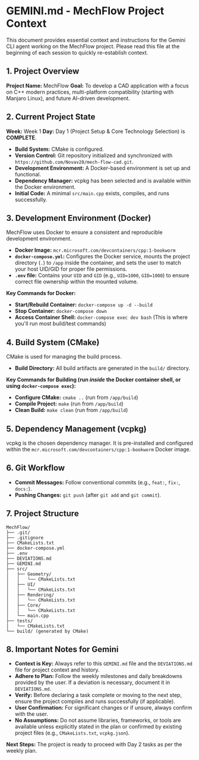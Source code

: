 # GEMINI.md - MechFlow Project Context

This document provides essential context and instructions for the Gemini CLI agent working on the MechFlow project. Please read this file at the beginning of each session to quickly re-establish context.

## 1. Project Overview

**Project Name:** MechFlow
**Goal:** To develop a CAD application with a focus on C++ modern practices, multi-platform compatibility (starting with Manjaro Linux), and future AI-driven development.

## 2. Current Project State

**Week:** Week 1
**Day:** Day 1 (Project Setup & Core Technology Selection) is **COMPLETE**.

*   **Build System:** CMake is configured.
*   **Version Control:** Git repository initialized and synchronized with `https://github.com/Novav20/mech-flow-cad.git`.
*   **Development Environment:** A Docker-based environment is set up and functional.
*   **Dependency Manager:** vcpkg has been selected and is available within the Docker environment.
*   **Initial Code:** A minimal `src/main.cpp` exists, compiles, and runs successfully.

## 3. Development Environment (Docker)

MechFlow uses Docker to ensure a consistent and reproducible development environment.

*   **Docker Image:** `mcr.microsoft.com/devcontainers/cpp:1-bookworm`
*   **`docker-compose.yml`:** Configures the Docker service, mounts the project directory (`.`) to `/app` inside the container, and sets the user to match your host UID/GID for proper file permissions.
*   **`.env` file:** Contains your `UID` and `GID` (e.g., `UID=1000`, `GID=1000`) to ensure correct file ownership within the mounted volume.

**Key Commands for Docker:**
*   **Start/Rebuild Container:** `docker-compose up -d --build`
*   **Stop Container:** `docker-compose down`
*   **Access Container Shell:** `docker-compose exec dev bash` (This is where you'll run most build/test commands)

## 4. Build System (CMake)

CMake is used for managing the build process.

*   **Build Directory:** All build artifacts are generated in the `build/` directory.

**Key Commands for Building (run *inside* the Docker container shell, or using `docker-compose exec`):**
*   **Configure CMake:** `cmake ..` (run from `/app/build`)
*   **Compile Project:** `make` (run from `/app/build`)
*   **Clean Build:** `make clean` (run from `/app/build`)

## 5. Dependency Management (vcpkg)

vcpkg is the chosen dependency manager. It is pre-installed and configured within the `mcr.microsoft.com/devcontainers/cpp:1-bookworm` Docker image.

## 6. Git Workflow

*   **Commit Messages:** Follow conventional commits (e.g., `feat:`, `fix:`, `docs:`).
*   **Pushing Changes:** `git push` (after `git add` and `git commit`).

## 7. Project Structure

```
MechFlow/
├── .git/
├── .gitignore
├── CMakeLists.txt
├── docker-compose.yml
├── .env
├── DEVIATIONS.md
├── GEMINI.md
├── src/
│   ├── Geometry/
│   │   └── CMakeLists.txt
│   ├── UI/
│   │   └── CMakeLists.txt
│   ├── Rendering/
│   │   └── CMakeLists.txt
│   ├── Core/
│   │   └── CMakeLists.txt
│   └── main.cpp
├── tests/
│   └── CMakeLists.txt
└── build/ (generated by CMake)
```

## 8. Important Notes for Gemini

*   **Context is Key:** Always refer to this `GEMINI.md` file and the `DEVIATIONS.md` file for project context and history.
*   **Adhere to Plan:** Follow the weekly milestones and daily breakdowns provided by the user. If a deviation is necessary, document it in `DEVIATIONS.md`.
*   **Verify:** Before declaring a task complete or moving to the next step, ensure the project compiles and runs successfully (if applicable).
*   **User Confirmation:** For significant changes or if unsure, always confirm with the user.
*   **No Assumptions:** Do not assume libraries, frameworks, or tools are available unless explicitly stated in the plan or confirmed by existing project files (e.g., `CMakeLists.txt`, `vcpkg.json`).

**Next Steps:** The project is ready to proceed with Day 2 tasks as per the weekly plan.